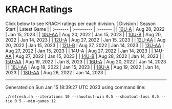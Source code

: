 # KRACH Ratings
Click below to see KRACH ratings per each division.
| Division | Season Start | Latest Game |
| :------- | :--------- | :------- |
| [10U-A](scores_10U-A.md) | Aug 28, 2022 | Jan 15, 2023 |
| [10U-AA](scores_10U-AA.md) | Aug 20, 2022 | Jan 15, 2023 |
| [10U-B](scores_10U-B.md) | Aug 20, 2022 | Jan 14, 2023 |
| [12U-A](scores_12U-A.md) | Aug 27, 2022 | Jan 15, 2023 |
| [12U-AA](scores_12U-AA.md) | Aug 20, 2022 | Jan 15, 2023 |
| [12U-B](scores_12U-B.md) | Aug 27, 2022 | Jan 14, 2023 |
| [13U-AA](scores_13U-AA.md) | Aug 27, 2022 | Jan 15, 2023 |
| [14U-A](scores_14U-A.md) | Aug 27, 2022 | Jan 14, 2023 |
| [14U-AA](scores_14U-AA.md) | Aug 27, 2022 | Jan 15, 2023 |
| [14U-B](scores_14U-B.md) | Aug 28, 2022 | Jan 14, 2023 |
| [15U-AA](scores_15U-AA.md) | Aug 19, 2022 | Jan 8, 2023 |
| [16U-A](scores_16U-A.md) | Aug 20, 2022 | Jan 14, 2023 |
| [16U-AA](scores_16U-AA.md) | Aug 19, 2022 | Jan 15, 2023 |
| [18U-A](scores_18U-A.md) | Aug 19, 2022 | Jan 14, 2023 |
| [18U-AA](scores_18U-AA.md) | Aug 26, 2022 | Jan 14, 2023 |

***
Generated on Sun Jan 15 18:39:27 UTC 2023 using command line:
```
./refresh.sh --iterations 10 --shootout-win 0.5 --shootout-loss 0.5 --tie 0.5 --min-games 12
```

